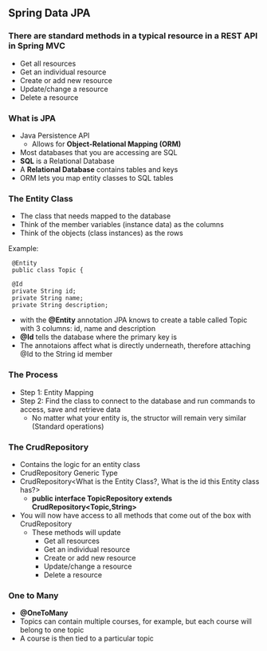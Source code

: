 ## Spring Data JPA

### There are standard methods in a typical resource in a REST API in Spring MVC

- Get all resources
- Get an individual resource 
- Create or add new resource
- Update/change a resource
- Delete a resource

### What is JPA

- Java Persistence API
  - Allows for **Object-Relational Mapping (ORM)**
- Most databases that you are accessing are SQL
- **SQL** is a Relational Database
- A **Relational Database** contains tables and keys 
- ORM lets you map entity classes to SQL tables

### The Entity Class

- The class that needs mapped to the database
- Think of the member variables (instance data) as the columns
- Think of the objects (class instances) as the rows 

Example:

 ```
  @Entity
  public class Topic {
  
  @Id
  private String id;
  private String name;
  private String description;

```
- with the **@Entity** annotation JPA knows to create a table called Topic with 3 columns: id, name and description
- **@Id** tells the database where the primary key is
- The annotaions affect what is directly underneath, therefore attaching @Id to the String id member

### The Process

- Step 1: Entity Mapping
- Step 2: Find the class to connect to the database and run commands to access, save and retrieve data
  - No matter what your entity is, the structor will remain very similar (Standard operations)

### The CrudRepository

- Contains the logic for an entity class
- CrudRepository Generic Type
- CrudRepository<What is the Entity Class?, What is the id this Entity class has?>
  - **public interface TopicRepository extends CrudRepository<Topic,String>**
- You will now have access to all methods that come out of the box with CrudRepository
  - These methods will update
    - Get all resources
    - Get an individual resource 
    - Create or add new resource
    - Update/change a resource
     - Delete a resource 

### One to Many

- **@OneToMany** 
- Topics can contain multiple courses, for example,  but each course will belong to one topic 
- A course is then tied to a particular topic 


  

